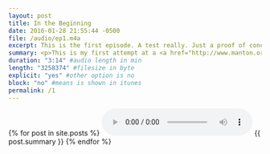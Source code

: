 ```yaml
---
layout: post
title: In the Beginning
date: 2016-01-28 21:55:44 -0500
file: /audio/ep1.m4a
excerpt: This is the first episode. A test really. Just a proof of concept to see if this thing could be possible.
summary: <p>This is my first attempt at a <a href="http://www.manton.org/2016/01/new-podcast-timetable.html">microcast</a>--a mini podcast--hosted completely on Github using a Jekyll generated static blog.</p><p><a href="https://twitter.com/LK64076007A">Contact me</a> on Twitter.</p>
duration: "3:14" #audio length in min
length: "3258374" #filesize in byte
explicit: "yes" #other option is no
block: "no" #means is shown in itunes
permalink: /1
---
```


{% for post in site.posts %}
    <audio controls>
    <source src="{{site.url}}{{site.baseurl}}{{ post.file }}" type="audio/x-m4a">
    Your browser does not support the audio element.
    </audio>
    {{ post.summary }}
{% endfor %}